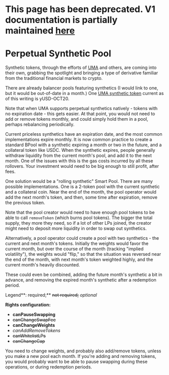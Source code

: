 # This page has been deprecated. V1 documentation is partially maintained [here](https://docs.balancer.fi/v/v1/guides/smart-pool-templates-gui/perpetual-synthetic-pool)

# Perpetual Synthetic Pool

Synthetic tokens, through the efforts of [UMA](https://umaproject.org/) and others, are coming into their own, grabbing the spotlight and bringing a type of derivative familiar from the traditional financial markets to crypto.

There are already balancer pools featuring synthetics \(I would link to one, but it would be out-of-date in a month.\) One [UMA synthetic token](https://medium.com/uma-project/priceless-synthetic-tokens-f28e6452c18b) current as of this writing is yUSD-OCT20.

Note that when UMA supports perpetual synthetics natively - tokens with no expiration date - this gets easier. At that point, you would not need to add or remove tokens monthly, and could simply hold them in a pool, perhaps rebalancing periodically.

Current priceless synthetics have an expiration date, and the most common implementations expire monthly. It is now common practice to create a standard BPool with a synthetic expiring a month or two in the future, and a collateral token like USDC. When the synthetic expires, people generally withdraw liquidity from the current month's pool, and add it to the next month. One of the issues with this is the gas costs incurred by all these rollovers. Your investment would need to be big enough to still profit, after fees.

One solution would be a "rolling synthetic" Smart Pool. There are many possible implementations. One is a 2-token pool with the current synthetic and a collateral coin. Near the end of the month, the pool operator would add the next month's token, and then, some time after expiration, remove the previous token.

Note that the pool creator would need to have enough pool tokens to be able to call `removeToken` \(which burns pool tokens\). The bigger the total supply, they more they need, so if a lot of other LPs joined, the creator might need to deposit more liquidity in order to swap out synthetics.

Alternatively, a pool operator could create a pool with two synthetics - the current and next month's tokens. Initially the weights would favor the current month, but over the course of the month \(tracking "implied volatility"\), the weights would "flip," so that the situation was reversed near the end of the month, with next month's token weighted highly, and the current month's heavily discounted.

These could even be combined, adding the future month's synthetic a bit in advance, and removing the expired month's synthetic after a redemption period.

Legend**: required;** ~~not required;~~ _optional_

**Rights configuration:**

* **canPauseSwapping**
* ~~canChangeSwapFee~~
* **canChangeWeights**
* _canAddRemoveTokens_
* ~~canWhitelistLPs~~
* ~~canChangeCap~~

You need to change weights, and probably also add/remove tokens, unless you make a new pool each month. If you're adding and removing tokens, you would probably want to be able to pause swapping during these operations, or during redemption periods.

